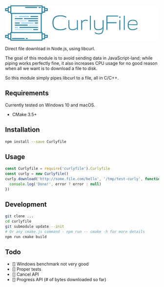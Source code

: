![Curlyfile](./logo.png)

Direct file download in Node.js, using libcurl.

The goal of this module is to avoid sending data in JavaScript-land;
while piping works perfectly fine, it also increases CPU usage for
no good reason when all we want is to download a file to disk.

So this module simply pipes libcurl to a file, all in C/C++.

Requirements
------------

Currently tested on Windows 10 and macOS.

  - CMake 3.5+

Installation
------------

```bash
npm install --save Curlyfile
```

Usage
-----

```javascript
const Curlyfile = require('curlyfile').Curlyfile
const curly = new Curlyfile()
curly.download('http://some.file.com/hello', '/tmp/test-curly', function (error) {
  console.log('Done!', error ? error : null)
})
```

Development
-----------

```bash
git clone ... 
cd curlyfile
git submodule update --init
# Or any cmake.js command - npm run -- cmake -h for more details
npm run cmake build 
```

Todo
----

  - [] Windows benchmark not very good
  - [] Proper tests
  - [] Cancel API
  - [] Progress API (# of bytes downloaded so far)